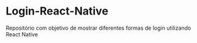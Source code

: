 # Login-React-Native
Repositório com objetivo de mostrar diferentes formas de login utilizando React Native
